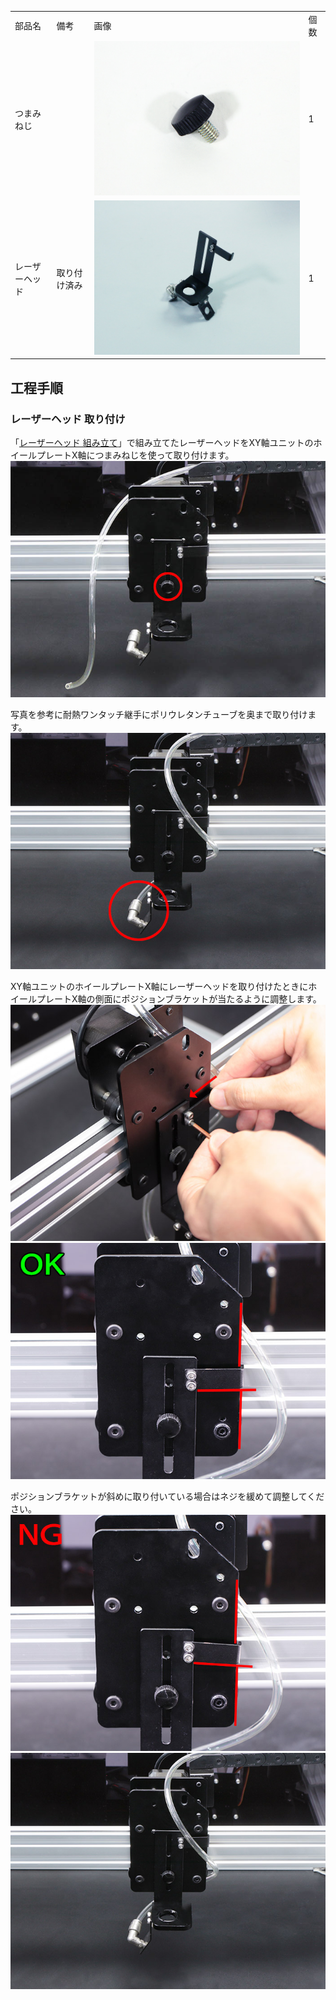 <table class="packing-list">
    <tbody>
        <tr>
            <td>部品名</td>
            <td>備考</td>
            <td class="packing-img">画像</td>
            <td>個数</td>
        </tr>
        <tr>
            <td>つまみねじ</td>
            <td></td>
            <td><img src="./images/023/packing/041.jpg" alt="つまみねじ"/></td>
            <td>1</td>
        </tr>
        <tr>
            <td>レーザーヘッド</td>
            <td>取り付け済み</td>
            <td><img src="./images/023/packing/laserhead.jpg" alt="レーザーヘッド"/></td>
            <td>1</td>
        </tr>
    </tbody>
</table>

## 工程手順

### レーザーヘッド 取り付け

「[レーザーヘッド 組み立て](/manual/fabool-laser-ds-ver4-laser-head-assembly/)」で組み立てたレーザーヘッドをXY軸ユニットのホイールプレートX軸につまみねじを使って取り付けます。
<img src="./images/023/000.jpg"/>

写真を参考に耐熱ワンタッチ継手にポリウレタンチューブを奥まで取り付けます。
<img src="./images/023/001.jpg"/>

XY軸ユニットのホイールプレートX軸にレーザーヘッドを取り付けたときにホイールプレートX軸の側面にポジションブラケットが当たるように調整します。
<img src="./images/023/002.jpg"/>
<img src="./images/023/003.jpg"/>

ポジションブラケットが斜めに取り付いている場合はネジを緩めて調整してください。
<img src="./images/023/004.jpg"/>
<img src="./images/023/005.jpg"/>
